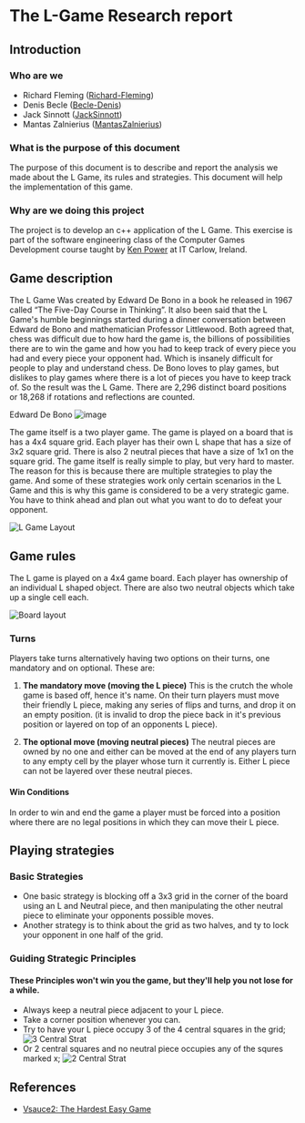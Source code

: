 # The L-Game Research report 
## Introduction

### Who are we
- Richard Fleming ([Richard-Fleming](https://github.com/Richard-Fleming))
- Denis Becle ([Becle-Denis](https://github.com/Becle-Denis))
- Jack Sinnott ([JackSinnott](https://github.com/JackSinnott))
- Mantas Zalnierius ([MantasZalnierius](https://github.com/MantasZalnierius))

### What is the purpose of this document
The purpose of this document is to describe and report the analysis we made about the L Game, its rules and strategies. This document will help the implementation of this game. 

### Why are we doing this project
The project is to develop an c++ application of the L Game. This exercise is part of the software engineering class of the Computer Games Development course taught by [Ken Power](https://github.com/kenpower) at IT Carlow, Ireland. 

## Game description
The L Game Was created by Edward De Bono in a book he released in 1967 called “The Five-Day Course in Thinking”. It also been said that the L Game's humble beginnings started during a dinner conversation between Edward de Bono and mathematician Professor Littlewood. Both agreed that, chess was difficult due to how hard the game is, the billions of possibilities there are to win the game and how you had to keep track of every piece you had and every piece your opponent had. Which is insanely difficult for people to play and understand chess. De Bono loves to play games, but dislikes to play games where there is a lot of pieces you have to keep track of. So the result was the L Game. There are 2,296 distinct board positions or 18,268 if rotations and reflections are counted.

Edward De Bono
![image](https://user-images.githubusercontent.com/45147839/69733540-64c02e80-1125-11ea-8338-d1f3e095b8f3.png)

The game itself is a two player game. The game is played on a board that is has a 4x4 square grid. Each player has their own L shape that has a size of 3x2 square grid. There is also 2 neutral pieces that have a size of 1x1 on the square grid. The game itself is really simple to play, but very hard to master. The reason for this is because there are multiple strategies to play the game.  And some of these strategies work only certain scenarios in the L Game and this is why this game is considered to be a very strategic game. You have to think ahead and plan out what you want to do to defeat your opponent.

![L Game Layout](https://user-images.githubusercontent.com/45147839/69733210-e1064200-1124-11ea-953b-e911a8f0e1cf.png)

## Game rules

The L game is played on a 4x4 game board. Each player has ownership of an individual 
L shaped object. There are also two neutral objects which take up a single cell each.

![Board layout](https://user-images.githubusercontent.com/45257691/69731522-f29a1a80-1121-11ea-93ca-b6e2823e5f05.png)


### Turns

Players take turns alternatively having two options on their turns, one mandatory and on optional. These are:

1. **The mandatory move (moving the L piece)**
  This is the crutch the whole game is based off, hence it's name. On their turn
  players must move their friendly L piece, making any series of flips and turns,
  and drop it on an empty position. (it is invalid to drop the piece back in it's previous 
  position or layered on top of an opponents L piece).

1. **The optional move (moving neutral pieces)**
  The neutral pieces are owned by no one and either can be moved at the end of any players
  turn to any empty cell by the player whose turn it currently is. Either L piece can not be layered over these neutral pieces.

#### Win Conditions

In order to win and end the game a player must be forced into a position where there are
no legal positions in which they can move their L piece.

## Playing strategies
### Basic Strategies
- One basic strategy is blocking off a 3x3 grid in the corner of the board using an L and Neutral piece,
and then manipulating the other neutral piece to eliminate your opponents possible moves.
- Another strategy is to think about the grid as two halves, and ty to lock your opponent in one half of
the grid.

### Guiding Strategic Principles
#### These Principles won't win you the game, but they'll help you not lose for a while.
- Always keep a neutral piece adjacent to your L piece.
- Take a corner position whenever you can.
- Try to have your L piece occupy 3 of the 4 central squares in the grid;
![3 Central Strat](https://user-images.githubusercontent.com/45153107/69731977-b9ae7580-1122-11ea-807b-fc56d6311ce5.png)
- Or 2 central squares and no neutral piece occupies any of the squres marked x;
![2 Central Strat](https://user-images.githubusercontent.com/45153107/69732133-fb3f2080-1122-11ea-9252-c3f1ece522eb.png)

## References
- [Vsauce2: The Hardest Easy Game](https://youtu.be/64pA31_WJa0)
